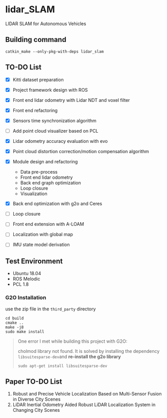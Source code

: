 # lidar_SLAM
LIDAR SLAM for Autonomous Vehicles

## Building command

```
catkin_make --only-pkg-with-deps lidar_slam
```

## TO-DO List

- [x] Kitti dataset preparation
- [x] Project framework design with ROS
- [x] Front end lidar odometry with Lidar NDT and voxel filter
- [x] Front end refactoring
- [x] Sensors time synchronization algorithm
- [ ] Add point cloud visualizer based on PCL
- [x] Lidar odometry accuracy evaluation with evo
- [x] Point cloud distortion correction/motion compensation algorithm
- [x] Module design and refactoring
  * Data pre-process
  * Front end lidar odometry
  * Back end graph optimization
  * Loop closure
  * Visualization
- [x] Back end optimization with g2o and Ceres
- [ ] Loop closure
- [ ] Front end extension with A-LOAM
- [ ] Localization with global map
- [ ] IMU state model derivation





## Test Environment

* Ubuntu 18.04
* ROS Melodic
* PCL 1.8

### G2O Installation

use the zip file in the `third_party` directory

```
cd build
cmake ..
make -j8
sudo make install
```

> One error I met while building this project with G2O: 
>
> cholmod library not found. 
> It is solved by installing the dependency `libsuitesparse-dev`and **re-install the g2o library**
>
> `sudo apt-get install libsuitesparse-dev`





## Paper TO-DO List

1. Robust and Precise Vehicle Localization Based on Multi-Sensor Fusion in Diverse City Scenes
2. LiDAR Inertial Odometry Aided Robust LiDAR Localization System in Changing City Scenes

